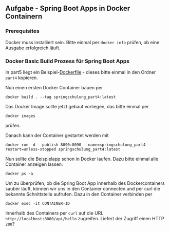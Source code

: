 
## Aufgabe - Spring Boot Apps in Docker Containern

### Prerequisites 

Docker muss installiert sein. Bitte einmal per `docker info` prüfen, ob eine Ausgabe erfolgreich läuft.

### Docker Basic Build Prozess für Spring Boot Apps

In part5 liegt ein Beispiel-[Dockerfile](https://github.com/jonashackt/spring-and-rest-basics/blob/master/part5/Dockerfile) - dieses bitte einmal in den Ordner `part4` kopieren.


Nun einen ersten Docker Container bauen per

```
docker build . --tag springschulung_part4:latest
```

Das Docker Image sollte jetzt gebaut vorliegen, das bitte einmal per

```docker images```

prüfen.


Danach kann der Container gestartet werden mit
 
```
docker run -d --publish 8090:8090 --name=springschulung_part4 --restart=unless-stopped springschulung_part4:latest
```

Nun sollte die Beispielapp schon in Docker laufen. Dazu bitte einmal alle Container anzeigen lassen:

```
docker ps -a
```

Um zu überprüfen, ob die Spring Boot App innerhalb des Dockercontainers sauber läuft, können wir uns in den Container connecten und per curl die bekannte Schnittstelle aufrufen. Dazu in den Container verbinden per

```docker exec -it CONTAINER-ID```

Innerhalb des Containers per `curl` auf die URL `http://localhost:8080/api/hello` zugreifen. Liefert der Zugriff einen HTTP `200`?
